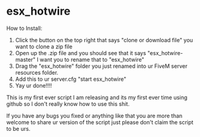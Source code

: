 # esx_hotwire
How to Install:
1. Click the button on the top right that says "clone or download file" you want to clone a zip file
2. Open up the .zip file and you should see that it says "esx_hotwire-master" I want you to rename that to "esx_hotwire"
3. Drag the "esx_hotwire" folder you just renamed into ur FiveM server resources folder.
4. Add this to ur server.cfg "start esx_hotwire"
5. Yay ur done!!!!

This is my first ever script I am releasing and its my first ever time using github so I don't really know how to use this shit.

If you have any bugs you fixed or anything like that you are more than welcome to share ur version of the script just please don't claim the script to be urs.

